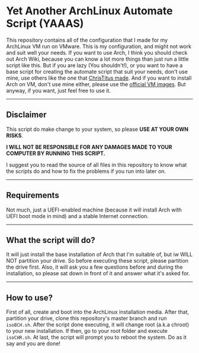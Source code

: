 # Yet Another ArchLinux Automate Script (YAAAS)
This repository contains all of the configuration that I made for my ArchLinux VM run on VMware. This is my configuration, and might not work and suit well your needs. If you want to use Arch, I think you should check out Arch Wiki, because you can know a lot more things than just run a little script like this. But if you are lazy (You shouldn't!), or you want to have a base script for creating the automate script that suit your needs, don't use mine, use others like the one that [ChrisTitus made](https://github.com/ChrisTitusTech/ArchMatic). And if you want to install Arch on VM, don't use mine either, please use the [official VM images](https://gitlab.archlinux.org/archlinux/arch-boxes/-/jobs/31700/artifacts/browse/output). But anyway, if you want, just feel free to use it.

---
## Disclaimer
This script do make change to your system, so please **USE AT YOUR OWN RISKS**.

__**I WILL NOT BE RESPONSIBLE FOR ANY DAMAGES MADE TO YOUR COMPUTER BY RUNNING THIS SCRIPT.**__

I suggest you to read the source of all files in this repository to know what the scripts do and how to fix the problems if you run into later on.

---
## Requirements
Not much, just a UEFI-enabled machine (because it will install Arch with UEFI boot mode in mind) and a stable Internet connection.

---
## What the script will do?
It will just install the base installation of Arch that I'm suitable of, but iw WILL NOT partition your drive. So before executing these script, please partition the drive first.
Also, it will ask you a few questions before and during the installation, so please sat down in front of it and answer what it's asked for.

---
## How to use?
First of all, create and boot into the ArchLinux installation media. After that, partition your drive, clone this repository's master branch and run `isoBCH.sh`. After the script done executing, it will change root (a.k.a chroot) to your new installation. If then, go to your root folder and execute `isoCHR.sh`. At last, the script will prompt you to reboot the system. Do as it say and you are done!
